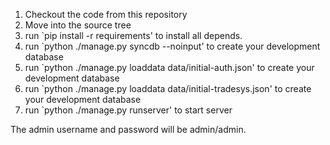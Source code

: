 1. Checkout the code from this repository
2. Move into the source tree
3. run `pip install -r requirements' to install all depends.
4. run `python ./manage.py syncdb --noinput' to create your development database
5. run `python ./manage.py loaddata data/initial-auth.json' to create your development database
6. run `python ./manage.py loaddata data/initial-tradesys.json' to create your development database
7. run `python ./manage.py runserver' to start server

The admin username and password will be admin/admin.

